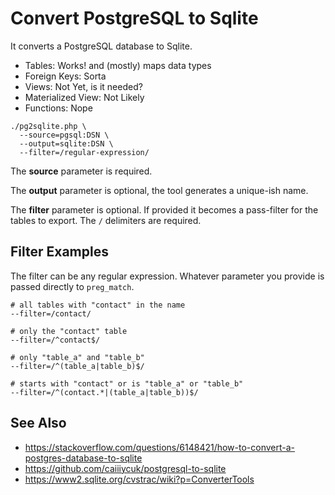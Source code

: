 # Convert PostgreSQL to Sqlite

It converts a PostgreSQL database to Sqlite.

* Tables: Works! and (mostly) maps data types
* Foreign Keys: Sorta
* Views: Not Yet, is it needed?
* Materialized View: Not Likely
* Functions: Nope


```shell
./pg2sqlite.php \
  --source=pgsql:DSN \
  --output=sqlite:DSN \
  --filter=/regular-expression/
```

The **source** parameter is required.

The **output** parameter is optional, the tool generates a unique-ish name.

The **filter** parameter is optional.
If provided it becomes a pass-filter for the tables to export.
The `/` delimiters are required.


## Filter Examples

The filter can be any regular expression.
Whatever parameter you provide is passed directly to `preg_match`.


```
# all tables with "contact" in the name
--filter=/contact/

# only the "contact" table
--filter=/^contact$/

# only "table_a" and "table_b"
--filter=/^(table_a|table_b)$/

# starts with "contact" or is "table_a" or "table_b"
--filter=/^(contact.*|(table_a|table_b))$/
```


## See Also

* https://stackoverflow.com/questions/6148421/how-to-convert-a-postgres-database-to-sqlite
* https://github.com/caiiiycuk/postgresql-to-sqlite
* https://www2.sqlite.org/cvstrac/wiki?p=ConverterTools
